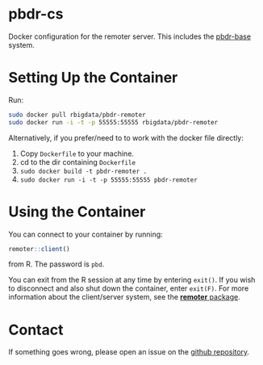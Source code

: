 # pbdr-cs

Docker configuration for the remoter server. This includes the [pbdr-base](https://github.com/RBigData/pbdr-base) system.



# Setting Up the Container

Run:

```bash
sudo docker pull rbigdata/pbdr-remoter
sudo docker run -i -t -p 55555:55555 rbigdata/pbdr-remoter
```

Alternatively, if you prefer/need to to work with the docker file directly:

1. Copy `Dockerfile` to your machine.
2. cd to the dir containing `Dockerfile`
3. `sudo docker build -t pbdr-remoter .`
4. `sudo docker run -i -t -p 55555:55555 pbdr-remoter`



# Using the Container

You can connect to your container by running:

```r
remoter::client()
```

from R. The password is `pbd`.

You can exit from the R session at any time by entering `exit()`. If you wish to disconnect and also shut down the container, enter `exit(F)`.  For more information about the client/server system, see the [**remoter** package](https://github.com/RBigData/remoter).



# Contact

If something goes wrong, please open an issue on the [github repository](https://github.com/RBigData/pbdr-remoter).
